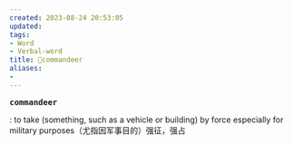 ```yaml
---
created: 2023-08-24 20:53:05
updated: 
tags: 
- Word
- Verbal-word
title: 🚩commandeer
aliases:
- 
---
```


<pre><strong>commandeer</strong></pre>
: to take (something, such as a vehicle or building) by force especially for military purposes（尤指因军事目的）强征，强占